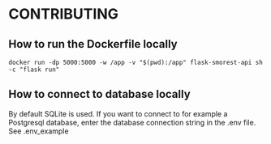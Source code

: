 # CONTRIBUTING

## How to run the Dockerfile locally

```shell
docker run -dp 5000:5000 -w /app -v "$(pwd):/app" flask-smorest-api sh -c "flask run"
```

## How to connect to database locally

By default SQLite is used.
If you want to connect to for example a Postgresql database, enter the database connection string in the .env file.
See .env_example
